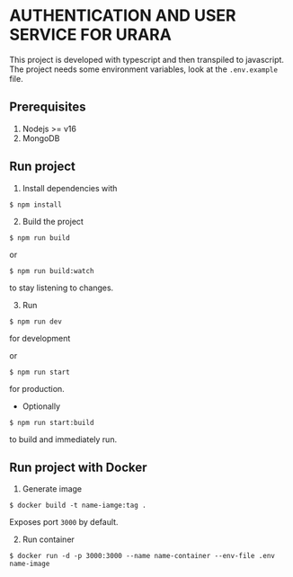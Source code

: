 # AUTHENTICATION AND USER SERVICE FOR URARA

This project is developed with typescript and then transpiled to javascript.    
The project needs some environment variables, look at the `.env.example` file.

## Prerequisites

1. Nodejs >= v16
2. MongoDB

## Run project

1. Install dependencies with 
```shell
$ npm install
```

2. Build the project

```shell
$ npm run build
```

or

```shell
$ npm run build:watch
```
to stay listening to changes.

3. Run

```shell
$ npm run dev
```
for development

or

```shell
$ npm run start
```
for production.

- Optionally
```shell
$ npm run start:build
```
to build and immediately run.

## Run project with Docker

1. Generate image
```shell
$ docker build -t name-iamge:tag .
```
Exposes port `3000` by default.

2. Run container
```shell
$ docker run -d -p 3000:3000 --name name-container --env-file .env name-image
```
